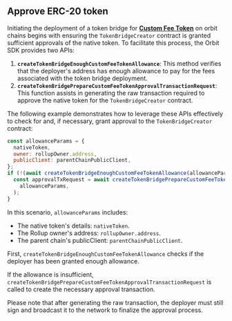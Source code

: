 ## Approve ERC-20 token 

Initiating the deployment of a token bridge for **[Custom Fee Token](/launch-orbit-chain/concepts/custom-gas-token-sdk.md)** on orbit chains begins with ensuring the `TokenBridgeCreator` contract is granted sufficient approvals of the native token. To facilitate this process, the Orbit SDK provides two APIs:

1. **`createTokenBridgeEnoughCustomFeeTokenAllowance`**: This method verifies that the deployer's address has enough allowance to pay for the fees associated with the token bridge deployment.
2. **`createTokenBridgePrepareCustomFeeTokenApprovalTransactionRequest`**: This function assists in generating the raw transaction required to approve the native token for the `TokenBridgeCreator` contract.

The following example demonstrates how to leverage these APIs effectively to check for and, if necessary, grant approval to the `TokenBridgeCreator` contract:

```js
const allowanceParams = {
  nativeToken,
  owner: rollupOwner.address,
  publicClient: parentChainPublicClient,
};
if (!(await createTokenBridgeEnoughCustomFeeTokenAllowance(allowanceParams))) {
  const approvalTxRequest = await createTokenBridgePrepareCustomFeeTokenApprovalTransactionRequest(
    allowanceParams,
  );
}
```

In this scenario, `allowanceParams` includes:
- The native token's details: `nativeToken`.
- The Rollup owner's address: `rollupOwner.address`.
- The parent chain's publicClient: `parentChainPublicClient`.

First, `createTokenBridgeEnoughCustomFeeTokenAllowance` checks if the deployer has been granted enough allowance. 

If the allowance is insufficient, `createTokenBridgePrepareCustomFeeTokenApprovalTransactionRequest` is called to create the necessary approval transaction.

Please note that after generating the raw transaction, the deployer must still sign and broadcast it to the network to finalize the approval process.
